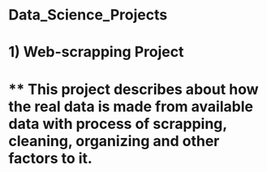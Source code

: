 # Data_Science_Projects

# 1) Web-scrapping Project
#  ** This project describes about how the real data is made from available data with process of scrapping, cleaning, organizing and other factors to it.
